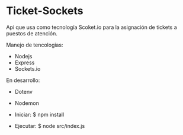 # Ticket-Sockets
Api que usa como tecnología Scoket.io para la asignación de tickets a puestos de atención.

Manejo de tencologias:
- Nodejs
- Express
- Sockets.io

En desarrollo:
- Dotenv
- Nodemon

- Iniciar:
$ npm install

- Ejecutar:
$ node src/index.js
